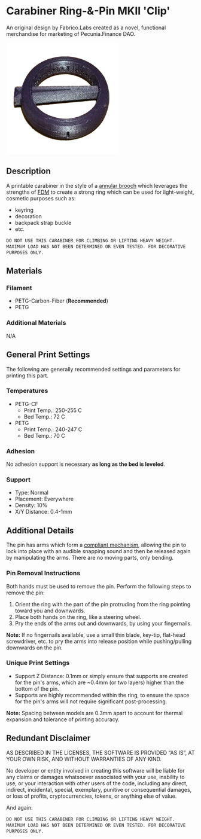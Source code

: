 # Carabiner Ring-&-Pin MKII 'Clip'

An original design by Fabrico.Labs created as a novel, functional merchandise for marketing of Pecunia.Finance DAO.

<img src="mk2-clip.png" alt="Metal Insert Example Image" style="height: 300px; width:300px;"/>

## Description

A printable carabiner in the style of a [annular brooch](https://en.wikipedia.org/wiki/Brooch) which leverages the strengths of [FDM](https://de.wikipedia.org/wiki/Fused_Deposition_Modeling) to create a strong ring which can be used for light-weight, cosmetic purposes such as:
- keyring
- decoration
- backpack strap buckle
- etc.

```
DO NOT USE THIS CARABINER FOR CLIMBING OR LIFTING HEAVY WEIGHT. MAXIMUM LOAD HAS NOT BEEN DETERMINED OR EVEN TESTED. FOR DECORATIVE PURPOSES ONLY.
```

## Materials

### Filament
- PETG-Carbon-Fiber (**Recommended**)
- PETG

### Additional Materials
N/A

## General Print Settings

The following are generally recommended settings and parameters for printing this part.

### Temperatures
- PETG-CF
    - Print Temp.: 250-255 C
    - Bed Temp.: 72 C
- PETG
    - Print Temp.: 240-247 C
    - Bed Temp.: 70 C

### Adhesion
No adhesion support is necessary **as long as the bed is leveled**.

### Support
- Type: Normal
- Placement: Everywhere
- Density: 10%
- X/Y Distance: 0.4-1mm

## Additional Details

The pin has arms which form a [compliant mechanism](https://www.compliantmechanisms.byu.edu/), allowing the pin to lock into place with an audible snapping sound and then be released again by manipulating the arms. There are no moving parts, only bending.

### Pin Removal Instructions

Both hands must be used to remove the pin. Perform the following steps to remove the pin:
1. Orient the ring with the part of the pin protruding from the ring pointing toward you and downwards.
2. Place both hands on the ring, like a steering wheel.
3. Pry the ends of the arms out and downwards, by using your fingernails.

**Note:** If no fingernails available, use a small thin blade, key-tip, flat-head screwdriver, etc. to pry the arms into release position while pushing/pulling downwards on the pin.

### Unique Print Settings
- Support Z Distance: 0.1mm or simply ensure that supports are created for the pin's arms, which are ~0.4mm (or two layers) higher than the bottom of the pin.
- Supports are highly recommended within the ring, to ensure the space for the pin's arms will not require significant post-processing.

**Note:** Spacing between models are 0.3mm apart to account for thermal expansion and tolerance of printing accuracy.

## Redundant Disclaimer

AS DESCRIBED IN THE LICENSES, THE SOFTWARE IS PROVIDED “AS IS”, AT YOUR OWN RISK, AND WITHOUT WARRANTIES OF ANY KIND.

No developer or entity involved in creating this software will be liable for any claims or damages whatsoever associated with your use, inability to use, or your interaction with other users of the code, including any direct, indirect, incidental, special, exemplary, punitive or consequential damages, or loss of profits, cryptocurrencies, tokens, or anything else of value.

And again:
```
DO NOT USE THIS CARABINER FOR CLIMBING OR LIFTING HEAVY WEIGHT. MAXIMUM LOAD HAS NOT BEEN DETERMINED OR EVEN TESTED. FOR DECORATIVE PURPOSES ONLY.
```